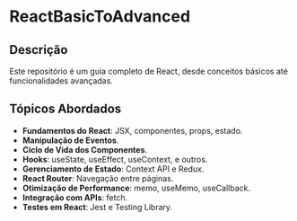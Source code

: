 # ReactBasicToAdvanced


## Descrição
Este repositório é um guia completo de React, desde conceitos básicos até funcionalidades avançadas.

## Tópicos Abordados
- **Fundamentos do React**: JSX, componentes, props, estado.
- **Manipulação de Eventos**.
- **Ciclo de Vida dos Componentes**.
- **Hooks**: useState, useEffect, useContext, e outros.
- **Gerenciamento de Estado**: Context API e Redux.
- **React Router**: Navegação entre páginas.
- **Otimização de Performance**: memo, useMemo, useCallback.
- **Integração com APIs**: fetch.
- **Testes em React**: Jest e Testing Library.


